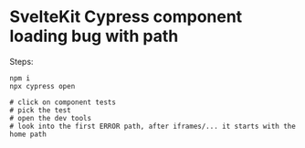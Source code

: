 # SvelteKit Cypress component loading bug with path 

Steps:
```
npm i
npx cypress open

# click on component tests
# pick the test
# open the dev tools
# look into the first ERROR path, after iframes/... it starts with the home path
```
